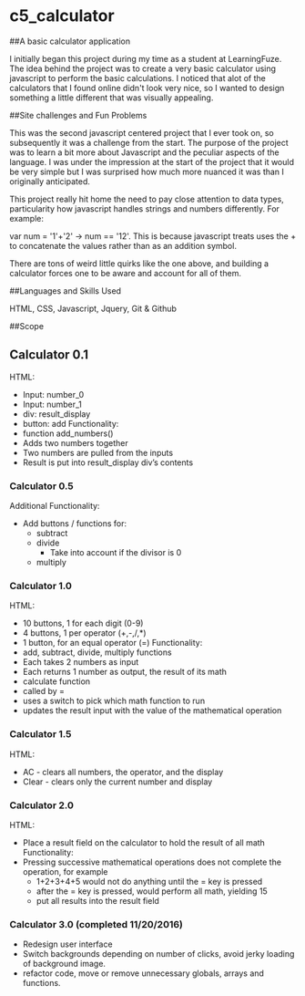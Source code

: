# c5_calculator

##A basic calculator application

I initially began this project during my time as a student at LearningFuze. The idea behind the project was to create a very basic calculator using javascript to perform the basic calculations.
I noticed that alot of the calculators that I found online didn't look very nice, so I wanted to design something a little different that was visually appealing.


##Site challenges and Fun Problems

This was the second javascript centered project that I ever took on, so subsequently it was a challenge from the start. The purpose of the project was to learn a bit more about Javascript and
the peculiar aspects of the language. I was under the impression at the start of the project that it would be very simple but I was surprised how much more nuanced it was
than I originally anticipated.

This project really hit home the need to pay close attention to data types, particularity how javascript handles strings and numbers differently. For example:

var num = '1'+'2' -> num == '12'. This is because javascript treats uses the + to concatenate the values rather than as an addition symbol.

There are tons of weird little quirks like the one above, and building a calculator forces one to be aware and account for all of them.

##Languages and Skills Used

HTML, CSS, Javascript, Jquery, Git & Github



##Scope

## Calculator 0.1
HTML:
- Input: number_0
- Input: number_1
- div: result_display
- button: add
Functionality:
- function add_numbers()
- Adds two numbers together
- Two numbers are pulled from the inputs
- Result is put into result_display div’s contents

### Calculator 0.5
Additional Functionality:
- Add buttons / functions for:
   - subtract
   - divide
     - Take into account if the divisor is 0
   - multiply

### Calculator 1.0
HTML:
- 10 buttons, 1 for each digit (0-9)
- 4 buttons, 1 per operator (+,-,/,*)
- 1 button, for an equal operator (=)
Functionality:
- add, subtract, divide, multiply functions
- Each takes 2 numbers as input
- Each returns 1 number as output, the result of its math
- calculate function
- called by =
- uses a switch to pick which math function to run
- updates the result input with the value of the mathematical operation

### Calculator 1.5
HTML:
- AC - clears all numbers, the operator, and the display
- Clear - clears only the current number and display

### Calculator 2.0

HTML:
- Place a result field on the calculator to hold the result of all math
Functionality:
- Pressing successive mathematical operations does not complete the operation, for example
   - 1+2+3+4+5 would not do anything until the = key is pressed
   - after the = key is pressed, would perform all math, yielding 15
   - put all results into the result field

### Calculator 3.0 (completed 11/20/2016)

- Redesign user interface
- Switch backgrounds depending on number of clicks, avoid jerky loading of background image.
- refactor code, move or remove unnecessary globals, arrays and functions.


